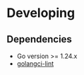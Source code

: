 # Developing

## Dependencies

- Go version >= 1.24.x
- [golangci-lint](https://golangci-lint.run/welcome/install/#local-installation)
